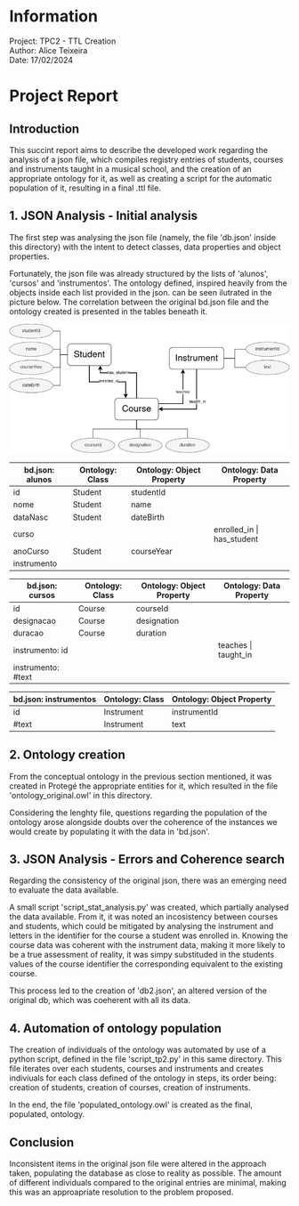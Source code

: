 # Information
Project: TPC2 - TTL Creation <br>
Author: Alice Teixeira <br>
Date: 17/02/2024 <br>

# Project Report
## Introduction
This succint report aims to describe the developed work regarding the analysis of a json file, which compiles registry entries of students, courses and instruments taught in a musical school, and the creation of an appropriate ontology for it, as well as creating a script for the automatic population of it, resulting in a final .ttl file.

## 1. JSON Analysis - Initial analysis
The first step was analysing the json file (namely, the file 'db.json' inside this directory) with the intent to detect classes, data properties and object properties.

Fortunately, the json file was already structured by the lists of 'alunos', 'cursos' and 'instrumentos'. The ontology defined, inspired heavily from the objects inside each list provided in the json. can be seen ilutrated in the picture below. The correlation between the original bd.json file and the ontology created is presented in the tables beneath it.

<img title="Ontology Diagram" alt="Ontology Diagram" src="ontology_sketch.png">

| bd.json: alunos 	| Ontology: Class 	| Ontology: Object Property 	| Ontology: Data Property 	    |
|-----------------	|-----------------	|---------------------------	|----------------------------   |
| id              	| Student         	| studentId                 	|                           	|
| nome            	| Student         	| name                      	|                           	|
| dataNasc        	| Student         	| dateBirth                 	|                         	    |
| curso           	|                 	|                           	| enrolled_in \| has_student    |
| anoCurso        	| Student         	| courseYear                	|                           	|
| instrumento     	|                 	|                           	|                         	    |


| bd.json: cursos    	| Ontology: Class 	| Ontology: Object Property 	| Ontology: Data Property 	|
|--------------------	|-----------------	|---------------------------	|-------------------------	|
| id                 	| Course          	| courseId                  	|                         	|
|   designacao       	| Course          	| designation               	|                         	|
| duracao            	| Course          	| duration                  	|                         	|
| instrumento: id    	|                 	|                           	| teaches \| taught_in    	|
| instrumento: #text 	|                 	|                           	|                         	|

| bd.json: instrumentos 	| Ontology: Class 	| Ontology: Object Property 	|
|-----------------------	|-----------------	|---------------------------	|
| id                    	| Instrument      	| instrumentId              	|
| #text                 	| Instrument      	| text                      	|


## 2. Ontology creation
From the conceptual ontology in the previous section mentioned, it was created in Protegé the appropriate entities for it, which resulted in the file 'ontology_original.owl' in this directory.

Considering the lenghty file, questions regarding the population of the ontology arose alongside doubts over the coherence of the instances we would create by populating it with the data in 'bd.json'.

## 3. JSON Analysis - Errors and Coherence search
Regarding the consistency of the original json, there was an emerging need to evaluate the data available.

A small script 'script_stat_analysis.py' was created, which partially analysed the data available. From it, it was noted an incosistency between courses and students, which could be mitigated by analysing the instrument and letters in the identifier for the course a student was enrolled in. Knowing the course data was coherent with the instrument data, making it more likely to be a true assessment of reality, it was simpy substituded in the students values of the course identifier the corresponding equivalent to the existing course.

This process led to the creation of 'db2.json', an altered version of the original db, which was coeherent with all its data.

## 4. Automation of ontology population
The creation of individuals of the ontology was automated by use of a python script, defined in the file 'script_tp2.py' in this same directory. This file iterates over each students, courses and instruments and creates indiviuals for each class defined of the ontology in steps, its order being: creation of students, creation of courses, creation of instruments.

In the end, the file 'populated_ontology.owl' is created as the final, populated, ontology.

## Conclusion
Inconsistent items in the original json file were altered in the approach taken, populating the database as close to reality as possible. The amount of different individuals compared to the original entries are minimal, making this was an approapriate resolution to the problem proposed.
